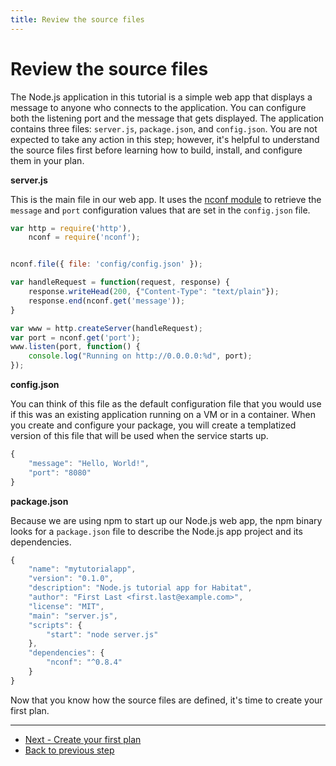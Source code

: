 ```yaml
---
title: Review the source files
---
```


# Review the source files
The Node.js application in this tutorial is a simple web app that displays a message to anyone who connects to the application. You can configure both the listening port and the message that gets displayed. The application contains three files: `server.js`, `package.json`, and `config.json`. You are not expected to take any action in this step; however, it's helpful to understand the source files first before learning how to build, install, and configure them in your plan.

**server.js**

This is the main file in our web app. It uses the [nconf module](https://github.com/indexzero/nconf) to retrieve the `message` and `port` configuration values that are set in the `config.json` file.

~~~ javascript
var http = require('http'),
    nconf = require('nconf');


nconf.file({ file: 'config/config.json' });

var handleRequest = function(request, response) {
    response.writeHead(200, {"Content-Type": "text/plain"});
    response.end(nconf.get('message'));
}

var www = http.createServer(handleRequest);
var port = nconf.get('port');
www.listen(port, function() {
    console.log("Running on http://0.0.0.0:%d", port);
});
~~~

**config.json**

You can think of this file as the default configuration file that you would use if this was an existing application running on a VM or in a container. When you create and configure your package, you will create a templatized version of this file that will be used when the service starts up.

~~~ javascript
{
    "message": "Hello, World!",
    "port": "8080"
}
~~~

**package.json**

Because we are using npm to start up our Node.js web app, the npm binary looks for a `package.json` file to describe the Node.js app project and its dependencies.

~~~ javascript
{
    "name": "mytutorialapp",
    "version": "0.1.0",
    "description": "Node.js tutorial app for Habitat",
    "author": "First Last <first.last@example.com>",
    "license": "MIT",
    "main": "server.js",
    "scripts": {
        "start": "node server.js"
    },
    "dependencies": {
    	"nconf": "^0.8.4"
    }
}
~~~

Now that you know how the source files are defined, it's time to create your first plan.

<hr>
<ul class="main-content--button-nav">
  <li><a href="/tutorials/getting-started-create-plan" class="button cta">Next - Create your first plan</a></li>
  <li><a href="/tutorials/getting-started-setup-environment/">Back to previous step</a></li>
</ul>
